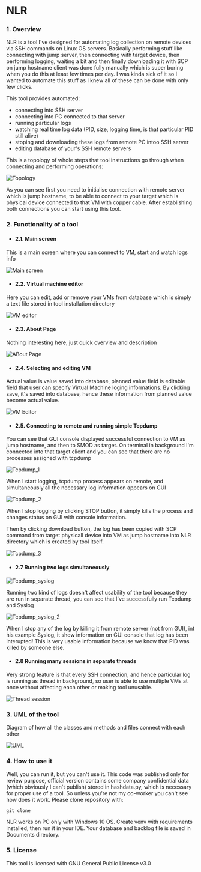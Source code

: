 # NLR

### 1. Overview
NLR is a tool I've designed for automating log collection on remote devices via SSH commands on Linux OS servers.
Basically performing stuff like connecting with jump server, then connecting with target device, 
then performing logging, waiting a bit and then finally downloading it with SCP on jump hostname client was done fully manually which is super boring when
you do this at least few times per day. I was kinda sick of it so I wanted to automate this stuff as I knew all of these can be 
done with only few clicks.

This tool provides automated:
- connecting into SSH server
- connecting into PC connected to that server
- running particular logs
- watching real time log data (PID, size, logging time, is that particular PID still alive)
- stoping and downloading these logs from remote PC intoo SSH server
- editing database of your's SSH remote servers


This is a topology of whole steps that tool instructions go through when connecting and performing operations:

![Topology](/Pictures/topology.png)

As you can see first you need to initialise connection with remote server which is jump hostname, to be able to
connect to your target which is physical device connected to that VM with copper cable. After establishing both connections
you can start using this tool.

### 2. Functionality of a tool
- #### 2.1. Main screen

This is a main screen where you can connect to VM, start and watch logs info

![Main screen](/Pictures/gui_logs.jpg)

- #### 2.2. Virtual machine editor

Here you can edit, add or remove your VMs from database which is simply a text file stored in tool installation directory 

![VM editor](/Pictures/gui_editor.jpg)

- #### 2.3. About Page

Nothing interesting here, just quick overview and description 

![ABout Page](/Pictures/gui_about.jpg)

- #### 2.4. Selecting and editing VM

Actual value is value saved into database, planned value field is editable field that user can specify Virtual Machine loging informations.
By clicking save, it's saved into database, hence these information from planned value become actual value.

![VM Editor](/Pictures/gui_edit_vm.jpg)

- #### 2.5. Connecting to remote and running simple Tcpdump

You can see that GUI console displayed successful connection to VM as jump hostname, and then to SMOD as target.
On terminal in background I'm connected into that target client and you can see that there are no processes assigned with tcpdump

![Tcpdump_1](/Pictures/tcpdump_1.jpg)

When I start logging, tcpdump process appears on remote, and simultaneously all the necessary log information appears on GUI

![Tcpdump_2](/Pictures/tcpdump_2.jpg)

When I stop logging by clicking STOP button, it simply kills the process and changes status on GUI with console information.

Then by clicking download button, the log has been copied with SCP command from target physicall device into VM as jump hostname into NLR directory which is created by tool itself.

![Tcpdump_3](/Pictures/tcpdump_3.jpg)

- #### 2.7 Running two logs simultaneously

![Tcpdump_syslog](/Pictures/tcpdump_syslog.jpg)

Running two kind of logs doesn't affect usability of the tool because they are run in separate thread, 
you can see that I've successfully run Tcpdump and Syslog

![Tcpdump_syslog_2](/Pictures/tcpdump_syslog_2.jpg)

When I stop any of the log by killing it from remote server (not from GUI), int his example Syslog, it show information on GUI console that log has been interupted!
This is very usable information because we know that PID was killed by someone else.

- #### 2.8 Running many sessions in separate threads

Very strong feature is that every SSH connection, and hence particular log is running as thread in background,
so user is able to use multiple VMs at once without affecting each other or making tool unusable.

![Thread session](/Pictures/gui_thread_new_session.jpg)

### 3. UML of the tool

Diagram of how all the classes and methods and files connect with each other

![UML](/Pictures/UML.png)

### 4. How to use it
Well, you can run it, but you can't use it. This code was published only for review purpose, official version contains some company confidential data (which obviously I can't publish) stored in hashdata.py, which is necessary for proper use of a tool.
So unless you're not my co-worker you can't see how does it work.
Please clone repository with:

```
git clone 
```
NLR works on PC only with Windows 10 OS. Create venv with requirements installed, then run it in your IDE. Your database and backlog file is saved in Documents directory.

### 5. License
This tool is licensed with GNU General Public License v3.0
